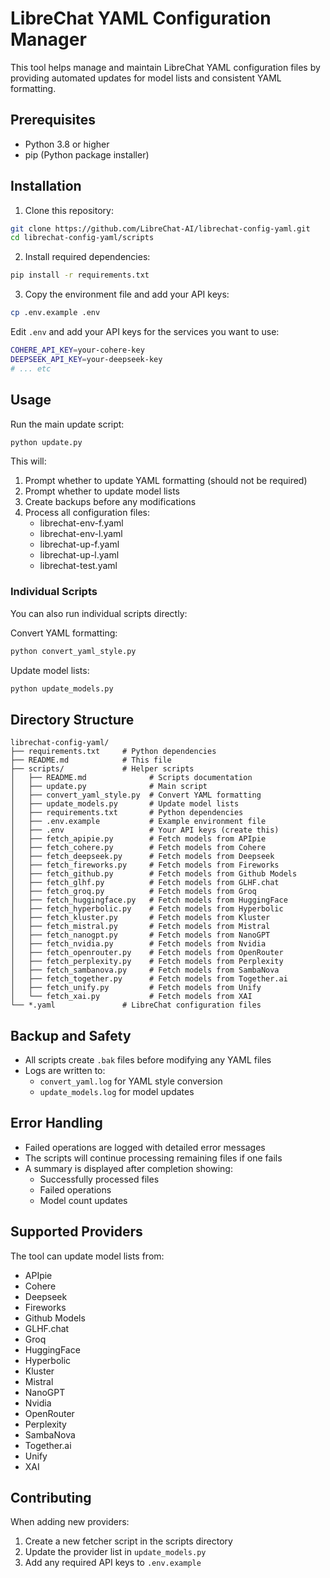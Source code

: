 # LibreChat YAML Configuration Manager

This tool helps manage and maintain LibreChat YAML configuration files by providing automated updates for model lists and consistent YAML formatting.

## Prerequisites

- Python 3.8 or higher
- pip (Python package installer)

## Installation

1. Clone this repository:
```bash
git clone https://github.com/LibreChat-AI/librechat-config-yaml.git
cd librechat-config-yaml/scripts
```

2. Install required dependencies:
```bash
pip install -r requirements.txt
```

3. Copy the environment file and add your API keys:
```bash
cp .env.example .env
```

Edit `.env` and add your API keys for the services you want to use:
```bash
COHERE_API_KEY=your-cohere-key
DEEPSEEK_API_KEY=your-deepseek-key
# ... etc
```

## Usage

Run the main update script:
```bash
python update.py
```

This will:
1. Prompt whether to update YAML formatting (should not be required)
2. Prompt whether to update model lists
3. Create backups before any modifications
4. Process all configuration files:
   - librechat-env-f.yaml
   - librechat-env-l.yaml
   - librechat-up-f.yaml
   - librechat-up-l.yaml
   - librechat-test.yaml

### Individual Scripts

You can also run individual scripts directly:

Convert YAML formatting:
```bash
python convert_yaml_style.py
```

Update model lists:
```bash
python update_models.py
```

## Directory Structure

```
librechat-config-yaml/
├── requirements.txt     # Python dependencies
├── README.md            # This file
├── scripts/             # Helper scripts
│   ├── README.md              # Scripts documentation
│   ├── update.py              # Main script
│   ├── convert_yaml_style.py  # Convert YAML formatting
│   ├── update_models.py       # Update model lists
│   ├── requirements.txt       # Python dependencies
│   ├── .env.example           # Example environment file
│   ├── .env                   # Your API keys (create this)
│   ├── fetch_apipie.py        # Fetch models from APIpie
│   ├── fetch_cohere.py        # Fetch models from Cohere
│   ├── fetch_deepseek.py      # Fetch models from Deepseek
│   ├── fetch_fireworks.py     # Fetch models from Fireworks
│   ├── fetch_github.py        # Fetch models from Github Models
│   ├── fetch_glhf.py          # Fetch models from GLHF.chat
│   ├── fetch_groq.py          # Fetch models from Groq
│   ├── fetch_huggingface.py   # Fetch models from HuggingFace
│   ├── fetch_hyperbolic.py    # Fetch models from Hyperbolic
│   ├── fetch_kluster.py       # Fetch models from Kluster
│   ├── fetch_mistral.py       # Fetch models from Mistral
│   ├── fetch_nanogpt.py       # Fetch models from NanoGPT
│   ├── fetch_nvidia.py        # Fetch models from Nvidia
│   ├── fetch_openrouter.py    # Fetch models from OpenRouter
│   ├── fetch_perplexity.py    # Fetch models from Perplexity
│   ├── fetch_sambanova.py     # Fetch models from SambaNova
│   ├── fetch_together.py      # Fetch models from Together.ai
│   ├── fetch_unify.py         # Fetch models from Unify
│   └── fetch_xai.py           # Fetch models from XAI
└── *.yaml               # LibreChat configuration files
```

## Backup and Safety

- All scripts create `.bak` files before modifying any YAML files
- Logs are written to:
  - `convert_yaml.log` for YAML style conversion
  - `update_models.log` for model updates

## Error Handling

- Failed operations are logged with detailed error messages
- The scripts will continue processing remaining files if one fails
- A summary is displayed after completion showing:
  - Successfully processed files
  - Failed operations
  - Model count updates

## Supported Providers

The tool can update model lists from:
- APIpie
- Cohere
- Deepseek
- Fireworks
- Github Models
- GLHF.chat
- Groq
- HuggingFace
- Hyperbolic
- Kluster
- Mistral
- NanoGPT
- Nvidia
- OpenRouter
- Perplexity
- SambaNova
- Together.ai
- Unify
- XAI

## Contributing

When adding new providers:
1. Create a new fetcher script in the scripts directory
2. Update the provider list in `update_models.py`
3. Add any required API keys to `.env.example`